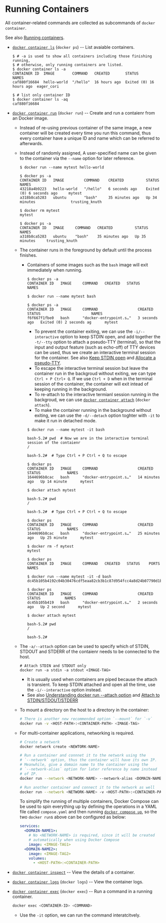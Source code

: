 # Running Containers #

All container-related commands are collected as subcommands of `docker
container`.

See also [Running
containers](https://docs.docker.com/engine/reference/run/).

* [`docker container
  ls`](https://docs.docker.com/engine/reference/commandline/container_ls/)
  (`docker ps`) -- List avaiable containers.

  ```
  $ # -a is used to show all containers including those finishing running,
  $ # otherwise, only running containers are listed.
  $ docker container ls -a
  CONTAINER ID  IMAGE        COMMAND   CREATED       STATUS                   NAMES
  caf880f16684  hello-world  "/hello"  16 hours ago  Exited (0) 16 hours ago  eager_cori

  $ # list only container ID
  $ docker container ls -aq
  caf880f16684
  ```

* [`docker container
  run`](https://docs.docker.com/engine/reference/commandline/container_run/)
  (`docker run`) -- Create and run a contaienr from an Docker image.
  + Instead of re-using previous container of the same image, a new
    container will be created every time you run this command, thus
    every container have a unique ID and name which can be referred to
    afterwards.
  + Instead of randomly assigned, A user-specified name can be given
    to the container via the `--name` option for later reference.

    ```console
    $ docker run --name mytest hello-world

    $ docker ps -a
    CONTAINER ID   IMAGE         COMMAND    CREATED          STATUS                       NAMES
    43218a4b9223   hello-world   "/hello"   6 seconds ago    Exited (0) 6 seconds ago     mytest
    a318b8ca5283   ubuntu        "bash"     35 minutes ago   Up 34 minutes                trusting_knuth

    $ docker rm mytest
    mytest

    $ docker ps -a
    CONTAINER ID   IMAGE     COMMAND   CREATED          STATUS            NAMES
    a318b8ca5283   ubuntu    "bash"    35 minutes ago   Up 35 minutes     trusting_knuth
    ```

  + The container runs in the foreground by default until the process
    finishes.
    - Containers of some images such as the `bash` image will exit
      immediately when running.
      
      ```console
      $ docker ps -a
      CONTAINER ID   IMAGE     COMMAND   CREATED   STATUS     NAMES

      $ docker run --name mytest bash

      $ docker ps -a
      CONTAINER ID   IMAGE     COMMAND                  CREATED         STATUS                       NAMES
      f6f667f1fbe0   bash      "docker-entrypoint.s…"   3 seconds ago   Exited (0) 2 seconds ag      mytest
      ```
      
      * To prevent the container exiting, we can use the
        `-i/--interactive` option to keep STDIN open, and add together
        the `-t/--tty` option to attach a pseudo-TTY (terminal), so
        that the input and output feature (such as echo-off) of TTY
        devices can be used, thus we create an interactive terminal
        session for the container.  See also [Keep STDIN
        open](https://docs.docker.com/engine/reference/commandline/container_run/#interactive)
        and [Allocate a
        pseudo-TTY](https://docs.docker.com/engine/reference/commandline/container_run/#tty).
      * To escape the interactive terminal session but leave the
        container run in the backgroud without exiting, we can type
        `Ctrl + P Ctrl+ Q`.  If we use `Ctrl + D` when in the terminal
        session of the container, the container will exit intead of
        keeping running in the background.
      * To re-attach to the interactive termianl session running in
        the backgroud, we can use [`docker container
        attach`](https://docs.docker.com/engine/reference/commandline/container_attach/)
        (`docker attach`).
      * To make the container running in the background without
        exiting, we can use the `-d/--detach` option toghter with
        `-it` to make it run in detached mode.
      
      ```console
      $ docker run --name mytest -it bash

      bash-5.2# pwd  # Now we are in the interactive terminal session of the contaienr
      /

      bash-5.2#  # Type Ctrl + P Ctrl + Q to escape

      $ docker ps
      CONTAINER ID   IMAGE     COMMAND                  CREATED          STATUS            NAMES
      1644696b8cac   bash      "docker-entrypoint.s…"   14 minutes ago   Up 14 minute      mytest

      $ docker attach mytest

      bash-5.2# pwd
      /

      bash-5.2#  # Type Ctrl + P Ctrl + Q to escape

      $ docker ps
      CONTAINER ID   IMAGE     COMMAND                  CREATED          STATUS            NAMES
      1644696b8cac   bash      "docker-entrypoint.s…"   25 minutes ago   Up 25 minute      mytest

      $ docker rm -f mytest
      mytest

      $ docker ps
      CONTAINER ID   IMAGE     COMMAND   CREATED   STATUS    PORTS     NAMES

      $ docker run --name mytest -it -d bash
      dc45b105b4192c04b30476cdf5eaa82cb3b1c87d954fcc4a8d24b07790d1b6d3

      $ docker ps
      CONTAINER ID   IMAGE     COMMAND                  CREATED         STATUS           NAMES
      dc45b105b419   bash      "docker-entrypoint.s…"   2 seconds ago   Up 2 second      mytest

      $ docker attach mytest

      bash-5.2# pwd
      /

      bash-5.2# 
      ```

  + The `-a/--attach` option can be used to specify which of STDIN,
    STDOUT and STDERR of the contaienr needs to be connected to the
    host.
  
    ```
    # Attach STDIN and STDOUT only
    docker run -a stdin -a stdout <IMAGE-TAG>
    ```

    - It is usually used when containers are piped because the attach
      is transient.  To keep STDIN attached and open all the time, use
      the `-i/--interactive` option instead.
    - See also [Understanding docker run --attach
      option](https://forums.docker.com/t/understanding-docker-run-attach-option/134337/4)
      and [Attach to
      STDIN/STDOUT/STDERR](https://docs.docker.com/engine/reference/commandline/container_run/#attach)
  + To mount a directory on the host to a directory in the container:
  
    ```bash
    # There is another new recommended option `--mount` for `-v`
    docker run -v <HOST-PATH>:<CONTAINER-PATH> <IMAGE-TAG>
    ```

  + For multi-container applications, networking is required.
  
    ```bash
    # Create a network
    docker network create <NEWTORK-NAME>
  
    # Run a container and connnet it to the network using the
    # `--network` option, thus the container will have its own IP.
    # Meanwhile, give a domain name to the container using the
    # `--network-alias` option for later reference by name instead
    # of IP.
    docker run --network <NETWORK-NAME> --network-alias <DOMAIN-NAME1> <IMAGE-TAG1>...
  
    # Run another container and connect it to the network as well
    docker run --network <NETWORK-NAME> -v <HOST-PATH>:<CONTAINER-PATH> <IMAGE-TAG2>...
    ```
  
    To simplify the running of multiple containers, Docker Compose can
    be used to spin everything up by defining the operations in a YAML
    file called `compose.yaml` and then running [`docker compose
    up`](https://docs.docker.com/engine/reference/commandline/compose_up/),
    so the two `docker run`s above can be configured as below:
  
    ```yaml
    services:
      <DOMAIN-NAME1>:
        # No <NETWORK-NAME> is required, since it will be created
        # automatically when using Docker Compose
        image: <IMAGE-TAG1>
      <DOMAIN-NAME2>:
        image: <IMAGE-TAG2>
        volumes:
          - <HOST-PATH>:<CONTAINER-PATH>
    ```

* [`docker container
  inspect`](https://docs.docker.com/engine/reference/commandline/container_inspect/)
  -- View the details of a container.
* [`docker container
  logs`](https://docs.docker.com/engine/reference/commandline/container_logs/)
  (`docker logs`) -- View the container logs.
* [`docker container
  exec`](https://docs.docker.com/engine/reference/commandline/container_exec/)
  (`docker exec`) -- Run a command in a running container.

  ```bash
  docker exec <CONTAINER-ID> <COMMAND>
  ```
  
  + Use the `-it` option, we can run the command interatcitvely.
